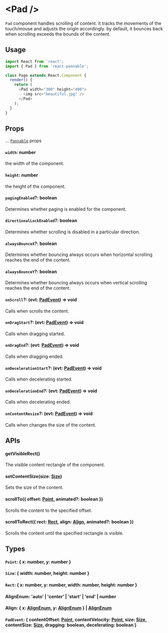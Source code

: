 # \<Pad />

`Pad` component handles scrolling of content. it tracks the movements of the touch/mouse and adjusts the origin accordingly. by default, it bounces back when scrolling exceeds the bounds of the content.

## Usage

```js
import React from 'react';
import { Pad } from 'react-pannable';

class Page extends React.Component {
  render() {
    return (
      <Pad width="300" height="400">
        <img src="beautiful.jpg" />
      </Pad>
    );
  }
}
```

## Props

... [`Pannable`](pannable.md) props

#### `width`: number

the width of the component.

#### `height`: number

the height of the component.

#### `pagingEnabled`?: boolean

Determines whether paging is enabled for the component.

#### `directionalLockEnabled`?: boolean

Determines whether scrolling is disabled in a particular direction.

#### `alwaysBounceX`?: boolean

Determines whether bouncing always occurs when horizontal scrolling reaches the end of the content.

#### `alwaysBounceY`?: boolean

Determines whether bouncing always occurs when vertical scrolling reaches the end of the content.

#### `onScroll`?: (evt: [PadEvent](#padevent--contentoffset-point-contentvelocity-point-size-size-contentsize-size-dragging-boolean-decelerating-boolean-)) => void

Calls when scrolls the content.

#### `onDragStart`?: (evt: [PadEvent](#padevent--contentoffset-point-contentvelocity-point-size-size-contentsize-size-dragging-boolean-decelerating-boolean-)) => void

Calls when dragging started.

#### `onDragEnd`?: (evt: [PadEvent](#padevent--contentoffset-point-contentvelocity-point-size-size-contentsize-size-dragging-boolean-decelerating-boolean-)) => void

Calls when dragging ended.

#### `onDecelerationStart`?: (evt: [PadEvent](#padevent--contentoffset-point-contentvelocity-point-size-size-contentsize-size-dragging-boolean-decelerating-boolean-)) => void

Calls when decelerating started.

#### `onDecelerationEnd`?: (evt: [PadEvent](#padevent--contentoffset-point-contentvelocity-point-size-size-contentsize-size-dragging-boolean-decelerating-boolean-)) => void

Calls when decelerating ended.

#### `onContentResize`?: (evt: [PadEvent](#padevent--contentoffset-point-contentvelocity-point-size-size-contentsize-size-dragging-boolean-decelerating-boolean-)) => void

Calls when changes the size of the content.

## APIs

#### getVisibleRect()

The visible content rectangle of the component.

#### setContentSize(size: [Size](#size--width-number-height-number-))

Sets the size of the content.

#### scrollTo({ offset: [Point](#point--x-number-y-number-), animated?: boolean })

Scrolls the content to the specified offset.

#### scrollToRect({ rect: [Rect](#rect--x-number-y-number-width-number-height-number-), align: [Align](#align--x-alignenum-y-alignenum---alignenum), animated?: boolean })

Scrolls the content until the specified rectangle is visible.

## Types

#### `Point`: { x: number, y: number }

#### `Size`: { width: number, height: number }

#### `Rect`: { x: number, y: number, width: number, height: number }

#### AlignEnum: 'auto' | 'center' | 'start' | 'end' | number

#### Align: { x: [AlignEnum](#alignenum-auto--center--start--end--number), y: [AlignEnum](#alignenum-auto--center--start--end--number) } | [AlignEnum](#alignenum-auto--center--start--end--number)

#### `PadEvent`: { contentOffset: [Point](#point--x-number-y-number-), contentVelocity: [Point](#point--x-number-y-number-), size: [Size](#size--width-number-height-number-), contentSize: [Size](#size--width-number-height-number-), dragging: boolean, decelerating: boolean }
